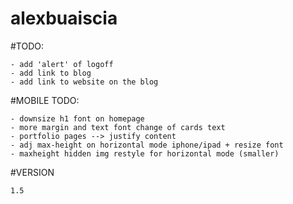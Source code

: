 # alexbuaiscia

#TODO:
    
    - add 'alert' of logoff
    - add link to blog
    - add link to website on the blog

#MOBILE TODO:

    - downsize h1 font on homepage
    - more margin and text font change of cards text
    - portfolio pages --> justify content
    - adj max-height on horizontal mode iphone/ipad + resize font
    - maxheight hidden img restyle for horizontal mode (smaller)

#VERSION

    1.5